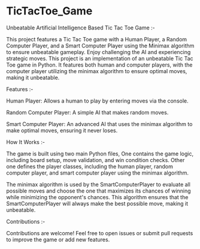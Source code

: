 # TicTacToe_Game

Unbeatable Artificial Intelligence Based Tic Tac Toe Game :-

This project features a Tic Tac Toe game with a Human Player, a Random Computer Player, and a Smart Computer Player using the Minimax algorithm to ensure unbeatable gameplay. Enjoy challenging the AI and experiencing strategic moves.
This project is an implementation of an unbeatable Tic Tac Toe game in Python. It features both human and computer players, with the computer player utilizing the minimax algorithm to ensure optimal moves, making it unbeatable.

Features :- 

Human Player: Allows a human to play by entering moves via the console.

Random Computer Player: A simple AI that makes random moves.

Smart Computer Player: An advanced AI that uses the minimax algorithm to make optimal moves, ensuring it never loses.

How It Works :-  

The game is built using two main Python files, One contains the game logic, including board setup, move validation, and win condition checks. Other one defines the player classes, including the human player, random computer player, and smart computer player using the minimax algorithm.

The minimax algorithm is used by the SmartComputerPlayer to evaluate all possible moves and choose the one that maximizes its chances of winning while minimizing the opponent's chances. This algorithm ensures that the SmartComputerPlayer will always make the best possible move, making it unbeatable.

Contributions :- 

Contributions are welcome! Feel free to open issues or submit pull requests to improve the game or add new features.
